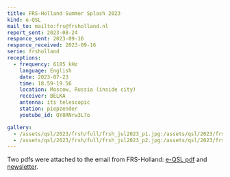 ```yaml
---
title: FRS-Holland Summer Splash 2023
kind: e-QSL
mail_to: mailto:frs@frsholland.nl
report_sent: 2023-08-24
responce_sent: 2023-09-16
responce_received: 2023-09-16
serie: frsholland
receptions:
  - frequency: 6185 kHz
    language: English
    date: 2023-07-23
    time: 18.59-19.56
    location: Moscow, Russia (inside city)
    receiver: BELKA
    antenna: its telescopic
    station: piepzender
    youtube_id: QY8RNrw3L7o

gallery:
  - /assets/qsl/2023/frsh/full/frsh_jul2023_p1.jpg:/assets/qsl/2023/frsh/small/frsh_jul2023_p1.jpg
  - /assets/qsl/2023/frsh/full/frsh_jul2023_p2.jpg:/assets/qsl/2023/frsh/small/frsh_jul2023_p2.jpg
---
```


Two pdfs were attached to the email from FRS-Holland:
<a href="/assets/qsl/2023/frsh/frsh_summer_splash_2023_qsl_eugene_kornykhin.pdf">e-QSL pdf</a> and <a href="/assets/qsl/2023/frsh/FRS_Newsletter_Summer2023_general.pdf">newsletter</a>.
